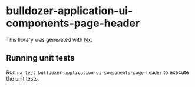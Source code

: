 # bulldozer-application-ui-components-page-header

This library was generated with [Nx](https://nx.dev).

## Running unit tests

Run `nx test bulldozer-application-ui-components-page-header` to execute the unit tests.
